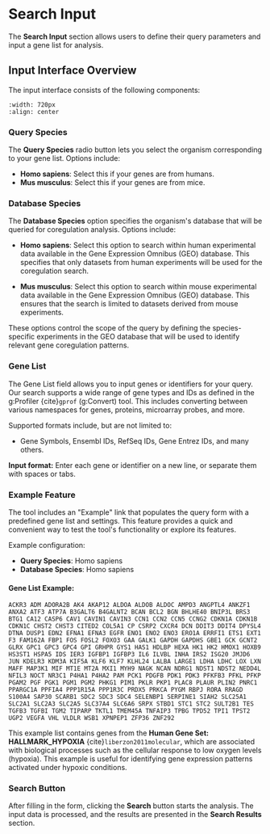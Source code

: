 # Search Input

The **Search Input** section allows users to define their query parameters and input a gene list for analysis.

## Input Interface Overview

The input interface consists of the following components:
```{image} ../images/input.png
:width: 720px
:align: center
```

### Query Species

The **Query Species** radio button lets you select the organism corresponding to your gene list. Options include:

- **Homo sapiens**: Select this if your genes are from humans.
- **Mus musculus**: Select this if your genes are from mice.

### Database Species

The **Database Species** option specifies the organism's database that will be queried for coregulation analysis. Options include:

- **Homo sapiens**: Select this option to search within human experimental data available in the Gene Expression Omnibus (GEO) database. This specifies that only datasets from human experiments will be used for the coregulation search.

- **Mus musculus**: Select this option to search within mouse experimental data available in the Gene Expression Omnibus (GEO) database. This ensures that the search is limited to datasets derived from mouse experiments. 

These options control the scope of the query by defining the species-specific experiments in the GEO database that will be used to identify relevant gene coregulation patterns.

### Gene List

The Gene List field allows you to input genes or identifiers for your query. Our search supports a wide range of gene types and IDs as defined in the g:Profiler {cite}`gprof` (g:Convert) tool. This includes converting between various namespaces for genes, proteins, microarray probes, and more.

Supported formats include, but are not limited to:

- Gene Symbols, Ensembl IDs, RefSeq IDs, Gene Entrez IDs, and many others.

**Input format:** Enter each gene or identifier on a new line, or separate them with spaces or tabs.


### Example Feature

The tool includes an "Example" link that populates the query form with a predefined gene list and settings. This feature provides a quick and convenient way to test the tool's functionality or explore its features.

Example configuration:

- **Query Species**: Homo sapiens
- **Database Species**: Homo sapiens

#### Gene List Example:

```
ACKR3 ADM ADORA2B AK4 AKAP12 ALDOA ALDOB ALDOC AMPD3 ANGPTL4 ANKZF1 ANXA2 ATF3 ATP7A B3GALT6 B4GALNT2 BCAN BCL2 BGN BHLHE40 BNIP3L BRS3 BTG1 CA12 CASP6 CAV1 CAVIN1 CAVIN3 CCN1 CCN2 CCN5 CCNG2 CDKN1A CDKN1B CDKN1C CHST2 CHST3 CITED2 COL5A1 CP CSRP2 CXCR4 DCN DDIT3 DDIT4 DPYSL4 DTNA DUSP1 EDN2 EFNA1 EFNA3 EGFR ENO1 ENO2 ENO3 ERO1A ERRFI1 ETS1 EXT1 F3 FAM162A FBP1 FOS FOSL2 FOXO3 GAA GALK1 GAPDH GAPDHS GBE1 GCK GCNT2 GLRX GPC1 GPC3 GPC4 GPI GRHPR GYS1 HAS1 HDLBP HEXA HK1 HK2 HMOX1 HOXB9 HS3ST1 HSPA5 IDS IER3 IGFBP1 IGFBP3 IL6 ILVBL INHA IRS2 ISG20 JMJD6 JUN KDELR3 KDM3A KIF5A KLF6 KLF7 KLHL24 LALBA LARGE1 LDHA LDHC LOX LXN MAFF MAP3K1 MIF MT1E MT2A MXI1 MYH9 NAGK NCAN NDRG1 NDST1 NDST2 NEDD4L NFIL3 NOCT NR3C1 P4HA1 P4HA2 PAM PCK1 PDGFB PDK1 PDK3 PFKFB3 PFKL PFKP PGAM2 PGF PGK1 PGM1 PGM2 PHKG1 PIM1 PKLR PKP1 PLAC8 PLAUR PLIN2 PNRC1 PPARGC1A PPFIA4 PPP1R15A PPP1R3C PRDX5 PRKCA PYGM RBPJ RORA RRAGD S100A4 SAP30 SCARB1 SDC2 SDC3 SDC4 SELENBP1 SERPINE1 SIAH2 SLC25A1 SLC2A1 SLC2A3 SLC2A5 SLC37A4 SLC6A6 SRPX STBD1 STC1 STC2 SULT2B1 TES TGFB3 TGFBI TGM2 TIPARP TKTL1 TMEM45A TNFAIP3 TPBG TPD52 TPI1 TPST2 UGP2 VEGFA VHL VLDLR WSB1 XPNPEP1 ZFP36 ZNF292
```

This example list contains genes from the **Human Gene Set: HALLMARK_HYPOXIA** {cite}`liberzon2011molecular`, which are associated with biological processes such as the cellular response to low oxygen levels (hypoxia). This example is useful for identifying gene expression patterns activated under hypoxic conditions.

### Search Button

After filling in the form, clicking the **Search** button starts the analysis. The input data is processed, and the results are presented in the **Search Results** section.
